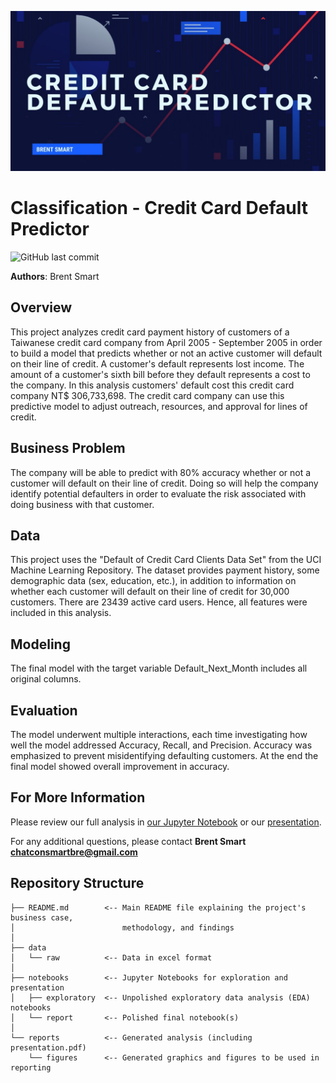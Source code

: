 <img src="header.jpg" alt="Repo Header"/><br/>

# Classification - Credit Card Default Predictor

![GitHub last commit](https://img.shields.io/github/last-commit/smartbre/credit-default)<br/>

**Authors**: Brent Smart

## Overview

This project analyzes credit card payment history of customers of a Taiwanese credit card company from April 2005 - September 2005 in order to build a model that predicts whether or not an active customer will default on their line of credit. A customer's default represents lost income. The amount of a customer's sixth bill before they default represents a cost to the company. In this analysis customers' default cost this credit card company NT$ 306,733,698. The credit card company can use this predictive model to adjust outreach, resources, and approval for lines of credit.

## Business Problem

The company will be able to predict with 80% accuracy whether or not a customer will default on their line of credit. Doing so will help the company identify potential defaulters in order to evaluate the risk associated with doing business with that customer.

## Data

This project uses the "Default of Credit Card Clients Data Set" from the UCI Machine Learning Repository. The dataset provides payment history, some demographic data (sex, education, etc.), in addition to information on whether each customer will default on their line of credit for 30,000 customers. There are 23439 active card users. Hence, all features were included in this analysis.


## Modeling

The final model with the target variable Default_Next_Month includes all original columns. 

## Evaluation

The model underwent multiple interactions, each time investigating how well the model addressed Accuracy, Recall, and Precision. Accuracy was emphasized to prevent misidentifying defaulting customers. At the end the final model showed overall improvement in accuracy. 


## For More Information

Please review our full analysis in [our Jupyter Notebook](./notebooks/report/Credit%20Card%20Default%20Prediction%20Models.ipynb) or our [presentation](./Credit%20Card%20Default%20Prediction%20Models%20Jupyter%20Notebook.pdf).

For any additional questions, please contact **Brent Smart chatconsmartbre@gmail.com**

## Repository Structure

```
├── README.md        <-- Main README file explaining the project's business case,
│                        methodology, and findings
│
├── data             
│   └── raw          <-- Data in excel format
│
├── notebooks        <-- Jupyter Notebooks for exploration and presentation
│   ├── exploratory  <-- Unpolished exploratory data analysis (EDA) notebooks
│   └── report       <-- Polished final notebook(s)
│
└── reports          <-- Generated analysis (including presentation.pdf)
    └── figures      <-- Generated graphics and figures to be used in reporting
